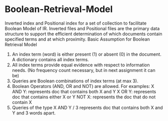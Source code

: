 # Boolean-Retrieval-Model

Inverted index and Positional index for a set of collection to facilitate Boolean Model of IR. Inverted files and Positional files are the primary data structure to support the efficient determination of which documents contain specified terms and at which proximity.
Basic Assumption for Boolean Retrieval Model

1) An index term (word) is either present (1) or absent (0) in the document. A dictionary contains all index terms.
2) All index terms provide equal evidence with respect to information needs. (No frequency count necessary, but in next assignment it can be)
3) Queries are Boolean combinations of index terms (at max 3).
4) Boolean Operators (AND, OR and NOT) are allowed. For examples: X AND Y: represents doc that contains both X and Y X OR Y: represents doc that contains either X or Y NOT X: represents the doc that do not contain X
5) Queries of the type X AND Y / 3 represents doc that contains both X and Y and 3 words apart.
